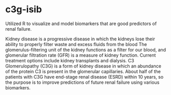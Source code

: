 # c3g-isib
Utilized R to visualize and model biomarkers that are good predictors of renal failure.

Kidney disease is a progressive disease in which the kidneys lose their ability to properly filter waste and excess fluids from the blood
The glomerulus-filtering unit of the kidney functions as a filter for our blood, and glomerular filtration rate (GFR) is a measure of kidney function.
Current treatment options include kidney transplants and dialysis. C3 Glomerulopathy (C3G) is a form of kidney disease in which an abundance of the  protein C3 is present in the glomerular capillaries. About half of the patients with C3G have end-stage renal disease (ESRD) within 10 years, so the purpose is to improve predictions of future renal failure using various biomarkers.
